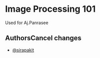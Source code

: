 
# Image Processing 101

Used for Aj.Panrasee

## AuthorsCancel changes

- [@sirapakit](https://www.github.com/Sirapakit)
